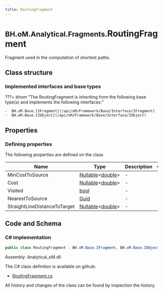 ```yaml
---
title: RoutingFragment
---
```


# <small>BH.oM.Analytical.Fragments.</small>**RoutingFragment**

Fragment used in the computation of shortest paths.

## Class structure

### Implemented interfaces and base types

???+ bhom "The RoutingFragment is inheriting from the following base type(s) and implements the following interfaces:"

    -  BH.oM.Base.[IFragment](/api/oM/Framework/Base/Interface/IFragment)
    -  BH.oM.Base.[IObject](/api/oM/Framework/Base/Interface/IObject)


## Properties



### Defining properties

The following properties are defined on the class

| Name             | Type             | Description      | Quantity         |
|------------------|------------------|------------------|------------------|
| MinCostToSource | [Nullable](https://learn.microsoft.com/en-us/dotnet/api/System.Nullable-1?view=netstandard-2.0)&lt;[double](https://learn.microsoft.com/en-us/dotnet/api/System.Double?view=netstandard-2.0)&gt; | - | - |
| Cost | [Nullable](https://learn.microsoft.com/en-us/dotnet/api/System.Nullable-1?view=netstandard-2.0)&lt;[double](https://learn.microsoft.com/en-us/dotnet/api/System.Double?view=netstandard-2.0)&gt; | - | - |
| Visited | [bool](https://learn.microsoft.com/en-us/dotnet/api/System.Boolean?view=netstandard-2.0) | - | - |
| NearestToSource | [Guid](https://learn.microsoft.com/en-us/dotnet/api/System.Guid?view=netstandard-2.0) | - | - |
| StraightLineDistanceToTarget | [Nullable](https://learn.microsoft.com/en-us/dotnet/api/System.Nullable-1?view=netstandard-2.0)&lt;[double](https://learn.microsoft.com/en-us/dotnet/api/System.Double?view=netstandard-2.0)&gt; | - | - |


## Code and Schema

### C# implementation

``` C# title="C#"
public class RoutingFragment : BH.oM.Base.IFragment, BH.oM.Base.IObject
```

Assembly: Analytical_oM.dll

The C# class definition is available on github:

- [RoutingFragment.cs](https://github.com/BHoM/BHoM/blob/develop/Analytical_oM/Fragments\RoutingFragment.cs)

All history and changes of the class can be found by inspection the history.
